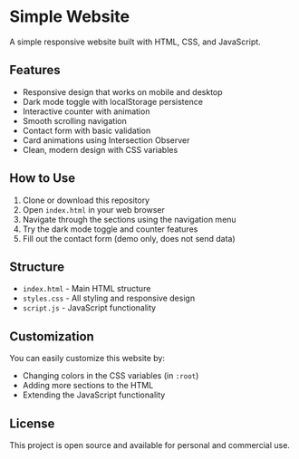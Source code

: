 # Simple Website

A simple responsive website built with HTML, CSS, and JavaScript.

## Features

- Responsive design that works on mobile and desktop
- Dark mode toggle with localStorage persistence
- Interactive counter with animation
- Smooth scrolling navigation
- Contact form with basic validation
- Card animations using Intersection Observer
- Clean, modern design with CSS variables

## How to Use

1. Clone or download this repository
2. Open `index.html` in your web browser
3. Navigate through the sections using the navigation menu
4. Try the dark mode toggle and counter features
5. Fill out the contact form (demo only, does not send data)

## Structure

- `index.html` - Main HTML structure
- `styles.css` - All styling and responsive design
- `script.js` - JavaScript functionality

## Customization

You can easily customize this website by:

- Changing colors in the CSS variables (in `:root`)
- Adding more sections to the HTML
- Extending the JavaScript functionality

## License

This project is open source and available for personal and commercial use. 